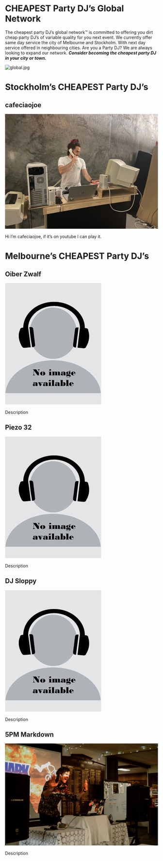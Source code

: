 # CHEAPEST Party DJ’s Global Network

The cheapest party DJ’s global network™️ is committed to offering you dirt cheap party DJ’s of variable quality for you next event. We currently offer same day service the city of Melbourne and Stockholm. With next day service offered in neighbouring cities. Are you a Party DJ? We are always looking to expand our network. ***Consider becoming the cheapest party DJ in your city or town.*** 

![global.jpg](global.jpg)

# Stockholm’s CHEAPEST Party DJ’s

## cafeciaojoe

![IMG_6676.JPG](IMG_6676.jpg)

Hi I’m cafeciaojoe, if it’s on youtube I can play it. 

# Melbourne’s CHEAPEST Party DJ’s

## Oiber Zwalf

![image_preview.jpg](image_preview.jpg)

Description

## Piezo 32

![image_preview.jpg](image_preview.jpg)

Description

## DJ Sloppy

![image_preview.jpg](image_preview.jpg)

Description

## 5PM Markdown

![DSCF7080.jpg](DSCF7080.jpg)

Description
